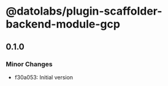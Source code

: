 # @datolabs/plugin-scaffolder-backend-module-gcp

## 0.1.0

### Minor Changes

- f30a053: Initial version
